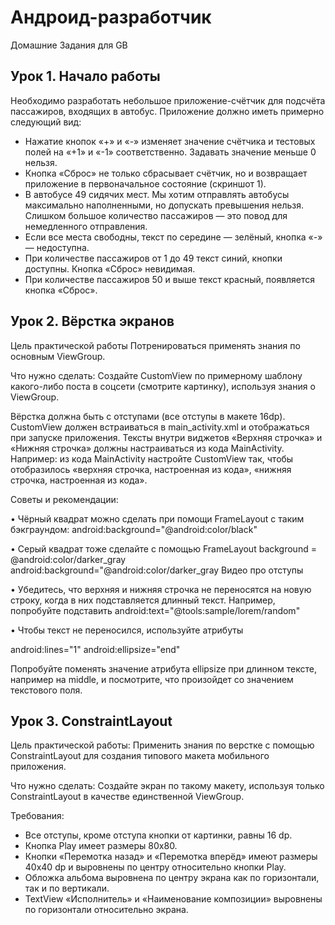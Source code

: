 # Андроид-разработчик

Домашние Задания для GB

## Урок 1. Начало работы
Необходимо разработать небольшое приложение-счётчик для подсчёта пассажиров, входящих в автобус. Приложение должно иметь примерно следующий вид:
- Нажатие кнопок «+» и «-» изменяет значение счётчика и тестовых полей на «+1» и «-1» соответственно. Задавать значение меньше 0 нельзя.
-  Кнопка «Сброс» не только сбрасывает счётчик, но и возвращает приложение в первоначальное состояние (скриншот 1).
-  В автобусе 49 сидячих мест. Мы хотим отправлять автобусы максимально наполненными, но допускать превышения нельзя. Слишком большое количество пассажиров — это повод для немедленного отправления.
-  Если все места свободны, текст по середине — зелёный, кнопка «-» — недоступна.
-  При количестве пассажиров от 1 до 49 текст синий, кнопки доступны. Кнопка «Сброс» невидимая.
-  При количестве пассажиров 50 и выше текст красный, появляется кнопка «Сброс».

## Урок 2. Вёрстка экранов
Цель практической работы
Потренироваться применять знания по основным ViewGroup.

Что нужно сделать:
Создайте CustomView по примерному шаблону какого-либо поста в соцсети (смотрите картинку), используя знания о ViewGroup.

Вёрстка должна быть с отступами (все отступы в макете 16dp).
CustomView должен встраиваться в main_activity.xml и отображаться при запуске приложения.
Тексты внутри виджетов «Верхняя строчка» и «Нижняя строчка» должны настраиваться из кода MainActivity. Например: из кода MainActivity настройте CustomView так, чтобы отобразилось «верхняя строчка, настроенная из кода», «нижняя строчка, настроенная из кода».


Советы и рекомендации:

• Чёрный квадрат можно сделать при помощи FrameLayout c таким бэкграундом:
android:background="@android:color/black"

• Серый квадрат тоже сделайте с помощью FrameLayout background = @android:color/darker_gray
android:background="@android:color/darker_gray
Видео про отступы

• Убедитесь, что верхняя и нижняя строчка не переносятся на новую строку, когда в них подставляется длинный текст. Например, попробуйте подставить
android:text="@tools:sample/lorem/random"

• Чтобы текст не переносился, используйте атрибуты

android:lines="1"
android:ellipsize="end"

Попробуйте поменять значение атрибута ellipsize при длинном тексте, например на middle, и посмотрите, что произойдет со значением текстового поля.


## Урок 3. ConstraintLayout
Цель практической работы:
Применить знания по верстке с помощью ConstraintLayout для создания типового макета мобильного приложения.

Что нужно сделать:
Создайте экран по такому макету, используя только ConstraintLayout в качестве единственной ViewGroup.

Требования:
- Все отступы, кроме отступа кнопки от картинки, равны 16 dp.
- Кнопка Play имеет размеры 80х80.
- Кнопки «Перемотка назад» и «Перемотка вперёд» имеют размеры 40х40 dp и выровнены по центру относительно кнопки Play.
- Обложка альбома выровнена по центру экрана как по горизонтали, так и по вертикали.
- TextView «Исполнитель» и «Наименование композиции» выровнены по горизонтали относительно экрана.